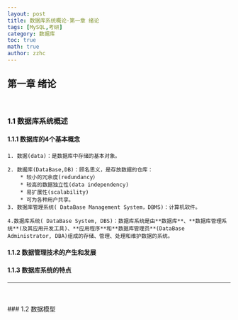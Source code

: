 ```yaml
---
layout: post
title: 数据库系统概论-第一章 绪论 
tags: [MySQL,考研]
category: 数据库
toc: true
math: true
author: zzhc
---
```


## **第一章 绪论**
<br>

### 1.1 数据库系统概述

#### 1.1.1 数据库的4个基本概念
	1. 数据(data)：是数据库中存储的基本对象。
	
	2. 数据库(DataBase,DB)：顾名思义，是存放数据的仓库：
		* 较小的冗余度(redundancy）
		* 较高的数据独立性(data independency)
		* 易扩展性(scalability)
		* 可为各种用户共享。
	3. 数据库管理系统( DataBase Management System，DBMS)：计算机软件。
	
	4.数据库系统( DataBase System, DBS)：数据库系统是由**数据库**、**数据库管理系统**(及其应用开发工具)、**应用程序**和**数据库管理员**(DataBase Administrator, DBA)组成的存储、管理、处理和维护数据的系统。

#### 1.1.2 数据管理技术的产生和发展

#### 1.1.3 数据库系统的特点

***

<br>
<br>
### 1.2 数据模型